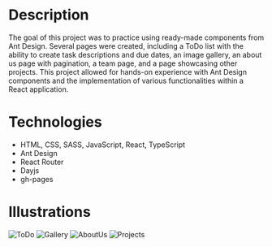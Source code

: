 # Description

The goal of this project was to practice using ready-made components from Ant Design. Several pages were created, including a ToDo list with the ability to create task descriptions and due dates, an image gallery, an about us page with pagination, a team page, and a page showcasing other projects. This project allowed for hands-on experience with Ant Design components and the implementation of various functionalities within a React application.

# Technologies

- HTML, CSS, SASS, JavaScript, React, TypeScript
- Ant Design
- React Router
- Dayjs
- gh-pages

# Illustrations

![ToDo](https://media.giphy.com/media/D0FyC5tYX9lJqOqrXn/giphy.gif 'ToDo')
![Gallery](https://media.giphy.com/media/dbbQDMOuEH1Ss9vDs7/giphy.gif 'Gallery')
![AboutUs](https://media.giphy.com/media/xKYbhIAtErp9KsLDXx/giphy.gif 'AboutUs')
![Projects](https://media.giphy.com/media/pRHeuN7Ph6h78s9Q9r/giphy.gif 'Projects')
